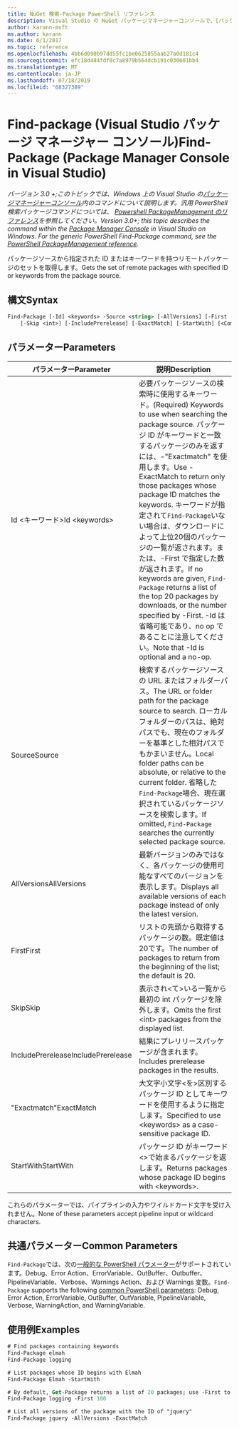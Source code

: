 ```yaml
---
title: NuGet 検索-Package PowerShell リファレンス
description: Visual Studio の NuGet パッケージマネージャーコンソールで、[パッケージの検索] PowerShell コマンドを参照してください。
author: karann-msft
ms.author: karann
ms.date: 6/1/2017
ms.topic: reference
ms.openlocfilehash: 4bb6d090b97dd55fc1be0625855aab27a0d181c4
ms.sourcegitcommit: efc18d484fdf0c7a8979b564dcb191c030601bb4
ms.translationtype: MT
ms.contentlocale: ja-JP
ms.lasthandoff: 07/18/2019
ms.locfileid: "68327389"
---
```

# <a name="find-package-package-manager-console-in-visual-studio"></a><span data-ttu-id="879ca-103">Find-package (Visual Studio パッケージ マネージャー コンソール)</span><span class="sxs-lookup"><span data-stu-id="879ca-103">Find-Package (Package Manager Console in Visual Studio)</span></span>

<span data-ttu-id="879ca-104">*バージョン 3.0 +;このトピックでは、Windows 上の Visual Studio の[パッケージマネージャーコンソール](../../consume-packages/install-use-packages-powershell.md)内のコマンドについて説明します。汎用 PowerShell 検索パッケージコマンドについては、 [Powershell PackageManagement のリファレンス](/powershell/module/packagemanagement/?view=powershell-6)を参照してください。*</span><span class="sxs-lookup"><span data-stu-id="879ca-104">*Version 3.0+; this topic describes the command within the [Package Manager Console](../../consume-packages/install-use-packages-powershell.md) in Visual Studio on Windows. For the generic PowerShell Find-Package command, see the [PowerShell PackageManagement reference](/powershell/module/packagemanagement/?view=powershell-6).*</span></span>

<span data-ttu-id="879ca-105">パッケージソースから指定された ID またはキーワードを持つリモートパッケージのセットを取得します。</span><span class="sxs-lookup"><span data-stu-id="879ca-105">Gets the set of remote packages with specified ID or keywords from the package source.</span></span>

## <a name="syntax"></a><span data-ttu-id="879ca-106">構文</span><span class="sxs-lookup"><span data-stu-id="879ca-106">Syntax</span></span>

```ps
Find-Package [-Id] <keywords> -Source <string> [-AllVersions] [-First [<int>]]
    [-Skip <int>] [-IncludePrerelease] [-ExactMatch] [-StartWith] [<CommonParameters>]
```

## <a name="parameters"></a><span data-ttu-id="879ca-107">パラメーター</span><span class="sxs-lookup"><span data-stu-id="879ca-107">Parameters</span></span>

| <span data-ttu-id="879ca-108">パラメーター</span><span class="sxs-lookup"><span data-stu-id="879ca-108">Parameter</span></span> | <span data-ttu-id="879ca-109">説明</span><span class="sxs-lookup"><span data-stu-id="879ca-109">Description</span></span> |
| --- | --- |
| <span data-ttu-id="879ca-110">Id &lt;キーワード&gt;</span><span class="sxs-lookup"><span data-stu-id="879ca-110">Id &lt;keywords&gt;</span></span> | <span data-ttu-id="879ca-111">必要パッケージソースの検索時に使用するキーワード。</span><span class="sxs-lookup"><span data-stu-id="879ca-111">(Required) Keywords to use when searching the package source.</span></span> <span data-ttu-id="879ca-112">パッケージ ID がキーワードと一致するパッケージのみを返すには、-"Exactmatch" を使用します。</span><span class="sxs-lookup"><span data-stu-id="879ca-112">Use -ExactMatch to return only those packages whose package ID matches the keywords.</span></span> <span data-ttu-id="879ca-113">キーワードが指定されて`Find-Package`いない場合は、ダウンロードによって上位20個のパッケージの一覧が返されます。または、-First で指定した数が返されます。</span><span class="sxs-lookup"><span data-stu-id="879ca-113">If no keywords are given, `Find-Package` returns a list of the top 20 packages by downloads, or the number specified by -First.</span></span> <span data-ttu-id="879ca-114">-Id は省略可能であり、no op であることに注意してください。</span><span class="sxs-lookup"><span data-stu-id="879ca-114">Note that -Id is optional and a no-op.</span></span> |
| <span data-ttu-id="879ca-115">Source</span><span class="sxs-lookup"><span data-stu-id="879ca-115">Source</span></span> | <span data-ttu-id="879ca-116">検索するパッケージソースの URL またはフォルダーパス。</span><span class="sxs-lookup"><span data-stu-id="879ca-116">The URL or folder path for the package source to search.</span></span> <span data-ttu-id="879ca-117">ローカルフォルダーのパスは、絶対パスでも、現在のフォルダーを基準とした相対パスでもかまいません。</span><span class="sxs-lookup"><span data-stu-id="879ca-117">Local folder paths can be absolute, or relative to the current folder.</span></span> <span data-ttu-id="879ca-118">省略した`Find-Package`場合、現在選択されているパッケージソースを検索します。</span><span class="sxs-lookup"><span data-stu-id="879ca-118">If omitted, `Find-Package` searches the currently selected package source.</span></span> |
| <span data-ttu-id="879ca-119">AllVersions</span><span class="sxs-lookup"><span data-stu-id="879ca-119">AllVersions</span></span> | <span data-ttu-id="879ca-120">最新バージョンのみではなく、各パッケージの使用可能なすべてのバージョンを表示します。</span><span class="sxs-lookup"><span data-stu-id="879ca-120">Displays all available versions of each package instead of only the latest version.</span></span> |
| <span data-ttu-id="879ca-121">First</span><span class="sxs-lookup"><span data-stu-id="879ca-121">First</span></span> | <span data-ttu-id="879ca-122">リストの先頭から取得するパッケージの数。既定値は20です。</span><span class="sxs-lookup"><span data-stu-id="879ca-122">The number of packages to return from the beginning of the list; the default is 20.</span></span> |
| <span data-ttu-id="879ca-123">Skip</span><span class="sxs-lookup"><span data-stu-id="879ca-123">Skip</span></span> | <span data-ttu-id="879ca-124">表示され&lt;て&gt;いる一覧から最初の int パッケージを除外します。</span><span class="sxs-lookup"><span data-stu-id="879ca-124">Omits the first &lt;int&gt; packages from the displayed list.</span></span>  |
| <span data-ttu-id="879ca-125">IncludePrerelease</span><span class="sxs-lookup"><span data-stu-id="879ca-125">IncludePrerelease</span></span> | <span data-ttu-id="879ca-126">結果にプレリリースパッケージが含まれます。</span><span class="sxs-lookup"><span data-stu-id="879ca-126">Includes prerelease packages in the results.</span></span> |
| <span data-ttu-id="879ca-127">"Exactmatch"</span><span class="sxs-lookup"><span data-stu-id="879ca-127">ExactMatch</span></span> | <span data-ttu-id="879ca-128">大文字小文字&lt;を&gt;区別するパッケージ ID としてキーワードを使用するように指定します。</span><span class="sxs-lookup"><span data-stu-id="879ca-128">Specified to use &lt;keywords&gt; as a case-sensitive package ID.</span></span> |
| <span data-ttu-id="879ca-129">StartWith</span><span class="sxs-lookup"><span data-stu-id="879ca-129">StartWith</span></span> | <span data-ttu-id="879ca-130">パッケージ ID がキーワード&lt;&gt;で始まるパッケージを返します。</span><span class="sxs-lookup"><span data-stu-id="879ca-130">Returns packages whose package ID begins with &lt;keywords&gt;.</span></span> |

<span data-ttu-id="879ca-131">これらのパラメーターでは、パイプラインの入力やワイルドカード文字を受け入れません。</span><span class="sxs-lookup"><span data-stu-id="879ca-131">None of these parameters accept pipeline input or wildcard characters.</span></span>

## <a name="common-parameters"></a><span data-ttu-id="879ca-132">共通パラメーター</span><span class="sxs-lookup"><span data-stu-id="879ca-132">Common Parameters</span></span>

<span data-ttu-id="879ca-133">`Find-Package`では、次の[一般的な PowerShell パラメーター](http://go.microsoft.com/fwlink/?LinkID=113216)がサポートされています。Debug、Error Action、ErrorVariable、OutBuffer、Outbuffer、PipelineVariable、Verbose、Warnings Action、および Warnings 変数。</span><span class="sxs-lookup"><span data-stu-id="879ca-133">`Find-Package` supports the following [common PowerShell parameters](http://go.microsoft.com/fwlink/?LinkID=113216): Debug, Error Action, ErrorVariable, OutBuffer, OutVariable, PipelineVariable, Verbose, WarningAction, and WarningVariable.</span></span>

## <a name="examples"></a><span data-ttu-id="879ca-134">使用例</span><span class="sxs-lookup"><span data-stu-id="879ca-134">Examples</span></span>

```ps
# Find packages containing keywords
Find-Package elmah
Find-Package logging

# List packages whose ID begins with Elmah
Find-Package Elmah -StartWith

# By default, Get-Package returns a list of 20 packages; use -First to show more
Find-Package logging -First 100

# List all versions of the package with the ID of "jquery"
Find-Package jquery -AllVersions -ExactMatch
```
